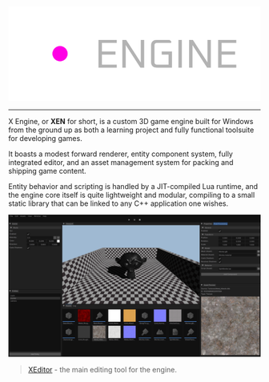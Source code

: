 ![](Docs/branding/XEngineBannerNoBg.png)

---

X Engine, or **XEN** for short, is a custom 3D game engine built for Windows from the ground up as both a learning project and fully functional toolsuite for developing games.

It boasts a modest forward renderer, entity component system, fully integrated editor, and an asset management system for packing and shipping game content.

Entity behavior and scripting is handled by a JIT-compiled Lua runtime, and the engine core itself is quite lightweight and modular, compiling to a small static library that can be linked to any C++ application one wishes.

![](Docs/image/EditorScreen04.png)
> [XEditor](Code/Tools/XEditor) - the main editing tool for the engine.